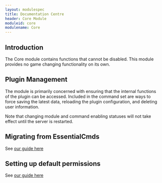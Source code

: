 ```yaml
---
layout: modulespec
title: Documentation Centre
header: Core Module
moduleid: core
modulename: Core
---
```


## Introduction

The Core module contains functions that cannot be disabled. This module provides no game changing functionality on its
own.

## Plugin Management

The module is primarily concerned with ensuring that the internal functions of the plugin can be accessed. Included in the
command set are ways to force saving the latest data, reloading the plugin configuration, and deleting user information.

Note that changing module and command enabling statuses will not take effect until the server is restarted.

## Migrating from EssentialCmds

See [our guide here](../configuration/migration.html)

## Setting up default permissions

See [our guide here](../configuration/permissions.html)